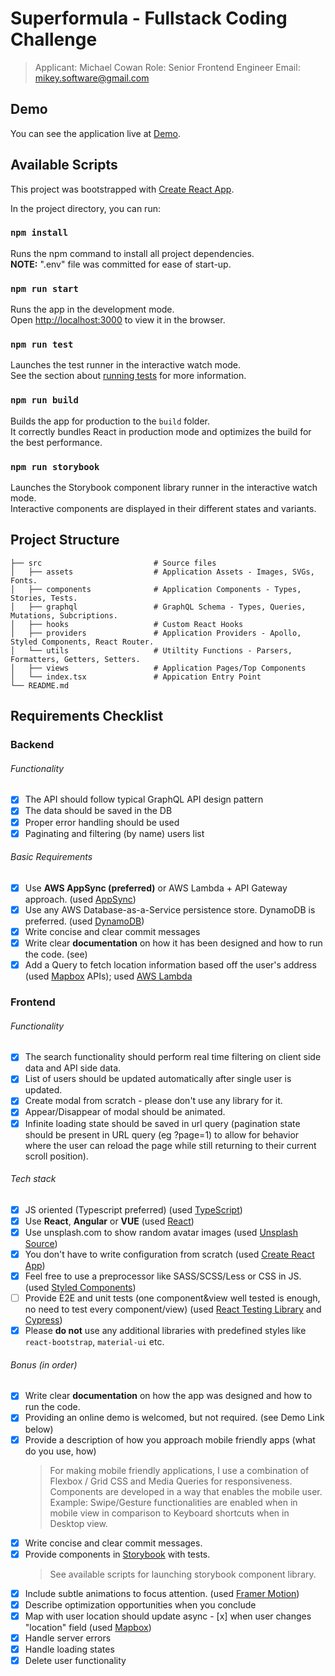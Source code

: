 # Superformula - Fullstack Coding Challenge

> Applicant: Michael Cowan
> Role: Senior Frontend Engineer
> Email: mikey.software@gmail.com

## Demo

You can see the application live at [Demo](https://superforuma-fs-challenge.netlify.app/).

## Available Scripts

This project was bootstrapped with [Create React App](https://github.com/facebook/create-react-app).

In the project directory, you can run:

### `npm install`

Runs the npm command to install all project dependencies.\
**NOTE:** ".env" file was committed for ease of start-up.

### `npm run start`

Runs the app in the development mode.\
Open [http://localhost:3000](http://localhost:3000) to view it in the browser.

### `npm run test`

Launches the test runner in the interactive watch mode.\
See the section about [running tests](https://facebook.github.io/create-react-app/docs/running-tests) for more information.

### `npm run build`

Builds the app for production to the `build` folder.\
It correctly bundles React in production mode and optimizes the build for the best performance.

### `npm run storybook`

Launches the Storybook component library runner in the interactive watch mode.\
Interactive components are displayed in their different states and variants.

## Project Structure

    ├── src                         # Source files
    │   ├── assets                  # Application Assets - Images, SVGs, Fonts.
    │   ├── components              # Application Components - Types, Stories, Tests.
    │   ├── graphql                 # GraphQL Schema - Types, Queries, Mutations, Subcriptions.
    │   ├── hooks                   # Custom React Hooks
    │   ├── providers               # Application Providers - Apollo, Styled Components, React Router.
    │   └── utils                   # Utiltity Functions - Parsers, Formatters, Getters, Setters.
    │   ├── views                   # Application Pages/Top Components
    │   └── index.tsx               # Appication Entry Point
    └── README.md

## Requirements Checklist

### Backend

###### Functionality

- [x] The API should follow typical GraphQL API design pattern
- [x] The data should be saved in the DB
- [x] Proper error handling should be used
- [x] Paginating and filtering (by name) users list

###### Basic Requirements

- [x] Use **AWS AppSync (preferred)** or AWS Lambda + API Gateway approach. (used [AppSync](https://aws.amazon.com/appsync/))
- [x] Use any AWS Database-as-a-Service persistence store. DynamoDB is preferred. (used [DynamoDB](https://aws.amazon.com/dynamodb/))
- [x] Write concise and clear commit messages
- [x] Write clear **documentation** on how it has been designed and how to run the code. (see)
- [x] Add a Query to fetch location information based off the user's address (used [Mapbox](https://www.mapbox.com/api-documentation/) APIs); used [AWS Lambda](https://aws.amazon.com/lambda/)

### Frontend

###### Functionality

- [x] The search functionality should perform real time filtering on client side data and API side data.
- [x] List of users should be updated automatically after single user is updated.
- [x] Create modal from scratch - please don't use any library for it.
- [x] Appear/Disappear of modal should be animated.
- [x] Infinite loading state should be saved in url query (pagination state should be present in URL query (eg ?page=1) to allow for behavior where the user can reload the page while still returning to their current scroll position).

###### Tech stack

- [x] JS oriented (Typescript preferred) (used [TypeScript](https://www.typescriptlang.org/))
- [x] Use **React**, **Angular** or **VUE** (used [React](https://reactjs.org/))
- [x] Use unsplash.com to show random avatar images (used [Unsplash Source](https://source.unsplash.com/))
- [x] You don't have to write configuration from scratch (used [Create React App](https://create-react-app.dev/))
- [x] Feel free to use a preprocessor like SASS/SCSS/Less or CSS in JS. (used [Styled Components](https://styled-components.com/))
- [ ] Provide E2E and unit tests (one component&view well tested is enough, no need to test every component/view) (used [React Testing Library](https://testing-library.com/docs/react-testing-library/intro/) and [Cypress](https://www.cypress.io/))
- [x] Please **do not** use any additional libraries with predefined styles like `react-bootstrap`, `material-ui` etc.

###### Bonus (in order)

- [x] Write clear **documentation** on how the app was designed and how to run the code.
- [x] Providing an online demo is welcomed, but not required. (see Demo Link below)
- [x] Provide a description of how you approach mobile friendly apps (what do you use, how)
  > For making mobile friendly applications, I use a combination of Flexbox / Grid CSS and Media Queries for responsiveness.
  > Components are developed in a way that enables the mobile user. Example: Swipe/Gesture functionalities are enabled when in mobile view in comparison to Keyboard shortcuts when in Desktop view.
- [x] Write concise and clear commit messages.
- [x] Provide components in [Storybook](https://storybook.js.org) with tests.
  > See available scripts for launching storybook component library.
- [x] Include subtle animations to focus attention. (used [Framer Motion](https://www.framer.com/motion/))
- [x] Describe optimization opportunities when you conclude
- [x] Map with user location should update async - [x] when user changes "location" field (used [Mapbox](https://www.mapbox.com/))
- [x] Handle server errors
- [x] Handle loading states
- [x] Delete user functionality
